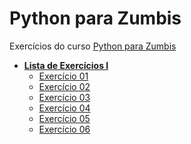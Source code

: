 # Python para Zumbis
Exercícios do curso [Python para Zumbis](http://pycursos.com/python-para-zumbis/)

- **[Lista de Exercícios I](./list-01/lista_de_exercicios_01_python_para_zumbis.pdf)**
    - [Exercício 01](./list-01/class-01-resolved-ftonato-ademilson-flores-tonato.py)
    - [Exercício 02](./list-01/class-02-resolved-ftonato-ademilson-flores-tonato.py)
    - [Exercício 03](./list-01/class-03-resolved-ftonato-ademilson-flores-tonato.py)
    - [Exercício 04](./list-01/class-04-resolved-ftonato-ademilson-flores-tonato.py)
    - [Exercício 05](./list-01/class-05-resolved-ftonato-ademilson-flores-tonato.py)
    - [Exercício 06](./list-01/class-06-resolved-ftonato-ademilson-flores-tonato.py)
